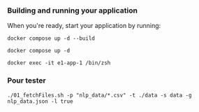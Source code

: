 ### Building and running your application

When you're ready, start your application by running:

`docker compose up -d --build`

`docker compose up -d`

`docker exec -it e1-app-1 /bin/zsh`

### Pour tester
`./01_fetchFiles.sh -p "nlp_data/*.csv" -t ./data -s data -g nlp_data.json -l true`
